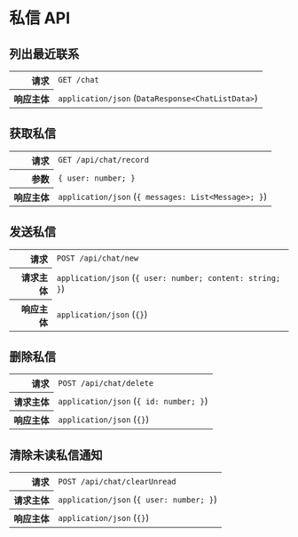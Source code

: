 # 私信 API

## 列出最近联系

<table>
  <tr>
    <th align="right">请求</th>
    <td><code>GET /chat</code></td>
  </tr>
  <tr>
    <th align="right">响应主体</th>
    <td><code>application/json</code> (<code>DataResponse&lt;ChatListData&gt;</code>)</td>
  </tr>
</table>

## 获取私信

<table>
  <tr>
    <th align="right">请求</th>
    <td><code>GET /api/chat/record</code></td>
  </tr>
  <tr>
    <th align="right">参数</th>
    <td><code>{ user: number; }</code></td>
  </tr>
  <tr>
    <th align="right">响应主体</th>
    <td><code>application/json</code> (<code>{ messages: List&lt;Message&gt;; }</code>)</td>
  </tr>
</table>

## 发送私信

<table>
  <tr>
    <th align="right">请求</th>
    <td><code>POST /api/chat/new</code></td>
  </tr>
  <tr>
    <th align="right">请求主体</th>
    <td><code>application/json</code> (<code>{ user: number; content: string; }</code>)</td>
  </tr>
  <tr>
    <th align="right">响应主体</th>
    <td><code>application/json</code> (<code>{}</code>)</td>
  </tr>
</table>

## 删除私信

<table>
  <tr>
    <th align="right">请求</th>
    <td><code>POST /api/chat/delete</code></td>
  </tr>
  <tr>
    <th align="right">请求主体</th>
    <td><code>application/json</code> (<code>{ id: number; }</code>)</td>
  </tr>
  <tr>
    <th align="right">响应主体</th>
    <td><code>application/json</code> (<code>{}</code>)</td>
  </tr>
</table>

## 清除未读私信通知

<table>
  <tr>
    <th align="right">请求</th>
    <td><code>POST /api/chat/clearUnread</code></td>
  </tr>
  <tr>
    <th align="right">请求主体</th>
    <td><code>application/json</code> (<code>{ user: number; }</code>)</td>
  </tr>
  <tr>
    <th align="right">响应主体</th>
    <td><code>application/json</code> (<code>{}</code>)</td>
  </tr>
</table>
